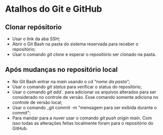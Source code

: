 # Atalhos do Git e GitHub

## Clonar repósitorio 
- Usar o link da aba SSH;
- Abrir o Git Bash na pasta do sistema reservada para receber o repositório;
- Usar o comando _git clone_ e esperar o repositório ser clonado na pasta.

## Após mudanças no repositório local
- No Git Bash entrar na _main_ usando o _cd "nome da pasta"_;
- Usar o comando _git status_ para verificar o status do repositório;
- Usar o comando _git add ._ para adicionar os arquivos alterados para ser considerado 
no controle de versão. Esse comando somente adiciona no controle de versão local;
- Usar o comando _git commit -m "mensagem para ser exibida durante o commit";
- Para mandar para a nuver usar o comando _git push origin main_. Com isso todas as alterações
feitas localmente foram para o repositório do GitHub.


